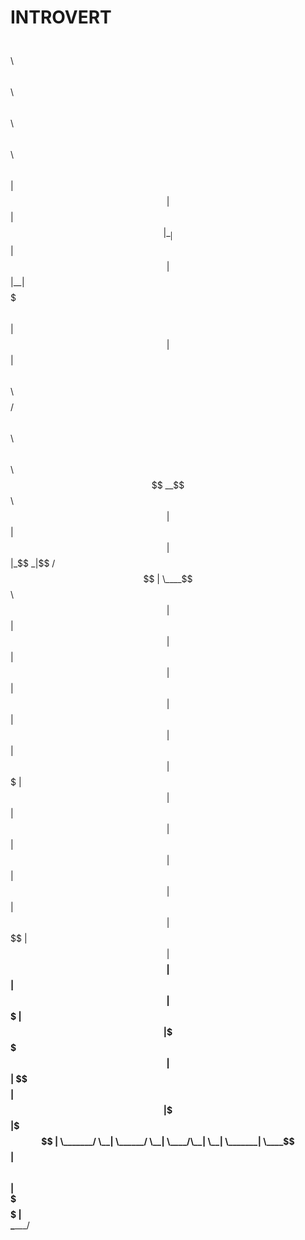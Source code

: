 # INTROVERT

 $$\       $$\ $$\   $$\ $$\   $$\ $$\   $$\ $$\                                          
 $$ |      $$ |$$ |  $$ |\__|  $$ |$$ | $$  |\__|                                         
 $$$$$$$\  $$ |$$ |  $$ |$$\ $$$$$$\\$$$$  / $$\  $$$$$$\  $$\   $$\                      
 $$  __$$\ $$ |$$ |  $$ |$$ |\_$$  _|\$$  /  $$ | \____$$\ $$ |  $$ |                     
 $$ |  $$ |$$ |$$ |  $$ |$$ |  $$ |   $$ |   $$ | $$$$$$$ |$$ |  $$ |                     
 $$ |  $$ |$$ |$$ |  $$ |$$ |  $$ |$$\$$ |   $$ |$$  __$$ |$$ |  $$ |                     
 $$$$$$$  |$$ |\$$$$$$  |$$ |  \$$$$  $$ |   $$ |\$$$$$$$ |\$$$$$$$ |                     
 \_______/ \__| \______/ \__|   \____/\__|   \__| \_______| \____$$ |                     
                                                           $$\   $$ |                     
                                                           \$$$$$$  |                     
                                                            \______/                      






